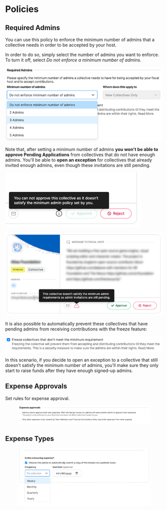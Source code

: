 # Policies

## Required Admins

You can use this policy to enforce the minimum number of admins that a collective needs in order to be accepted by your host.

In order to do so, simply select the number of admins you want to enforce. To turn it off, select _Do not enforce a minimum number of admins_.

![](<../../.gitbook/assets/image (48).png>)

Note that, after setting a minimum number of admins **you won't be able to approve Pending Applications** from collectives that do not have enough admins. You'll be able to **open an exception** for collectives that already invited enough admins, even though these invitations are still pending.

![You're not able to approve pending applications that do not have enough admins.](<../../.gitbook/assets/image (49) (1).png>)

![You're able to approve applications that have enough invited admins, even if some of the admins are still pending.](<../../.gitbook/assets/image (53) (1).png>)

It is also possible to automatically prevent these collectives that have pending admins from receiving contributions with the freeze feature:

![](<../../.gitbook/assets/image (54).png>)

In this scenario, if you decide to open an exception to a collective that still doesn't satisfy the minimum number of admins, you'll make sure they only start to raise funds after they have enough signed-up admins.

## Expense Approvals&#x20;

Set rules for expense approval.&#x20;

<figure><img src="../../.gitbook/assets/FiscalHosts_Policies_expenseapprovals_2022-09-04.png" alt=""><figcaption></figcaption></figure>

## Expense Types&#x20;

<figure><img src="../../.gitbook/assets/expenses_submittingexpenses_recurringexpenses_2022-08-15 (1).png" alt=""><figcaption></figcaption></figure>

